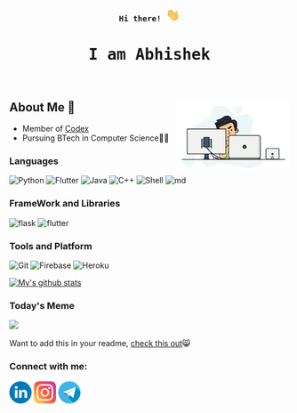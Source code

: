 <p align="center"><samp><b> Hi there! <img src="https://raw.githubusercontent.com/iamAbhishekkumar/iamAbhishekkumar/main/assets/hello.gif" width="25px"> </b></samp></p>
<p align="center"><h1 align="center"><samp> I am Abhishek</samp></h1></p>
<br>
<div>
<img align="right" src="https://raw.githubusercontent.com/iamAbhishekkumar/iamAbhishekkumar/main/assets/computer.gif" width="40%"/>
  
## About Me 🔭 
- Member of [Codex](https://github.com/codex-iter)
- Pursuing BTech in Computer Science👨‍🎓

</div>

### Languages

![Python](https://img.shields.io/badge/python-%2314354C.svg?style=for-the-badge&logo=python&logoColor=white)
![Flutter](https://img.shields.io/badge/dart-%230175C2.svg?style=for-the-badge&logo=dart&logoColor=white)
![Java](https://img.shields.io/badge/java-%23ED8B00.svg?style=for-the-badge&logo=java&logoColor=white)
![C++](https://img.shields.io/badge/c++-%2300599C.svg?style=for-the-badge&logo=c%2B%2B&logoColor=white)
![Shell](https://img.shields.io/badge/shell_script-%23121011.svg?style=for-the-badge&logo=gnu-bash&logoColor=white)
![md](https://img.shields.io/badge/markdown-%23000000.svg?style=for-the-badge&logo=markdown&logoColor=white")

### FrameWork and Libraries
![flask](https://img.shields.io/badge/flask-%23000.svg?style=for-the-badge&logo=flask&logoColor=white)
![flutter](https://img.shields.io/badge/Flutter-%2302569B.svg?style=for-the-badge&logo=Flutter&logoColor=white")
### Tools and Platform

![Git](https://img.shields.io/badge/git-%23F05033.svg?style=for-the-badge&logo=git&logoColor=white)
![Firebase](https://img.shields.io/badge/firebase-%23039BE5.svg?style=for-the-badge&logo=firebase)
![Heroku](https://img.shields.io/badge/heroku-%23430098.svg?style=for-the-badge&logo=heroku&logoColor=white")
<!-- ![Unity](https://img.shields.io/badge/Unity-grey?style=flat-square&logo=unity) -->

[![My's github stats](https://github-readme-stats.vercel.app/api?username=iamAbhishekkumar&show_icons=truetheme=radical)](https://github.com/anuraghazra/github-readme-stats)
    
### Today's Meme
  
[<img src="https://memer-github.herokuapp.com/getImage" width="300px">](https://github.com/iamAbhishekkumar/Memer)
  
Want to add this in your readme, [check this out](https://github.com/iamAbhishekkumar/Memer):smile_cat:
  
### Connect with me:

[<img src="https://raw.githubusercontent.com/iamAbhishekkumar/iamAbhishekkumar/main/assets/linkedin.png" width="40px">](https://www.linkedin.com/in/abhishek-kumar-531512176/)
[<img src="https://raw.githubusercontent.com/iamAbhishekkumar/iamAbhishekkumar/main/assets/instagram.png" width="40px">](https://www.instagram.com/im.abhishek.kumar/)
[<img src="https://raw.githubusercontent.com/iamAbhishekkumar/iamAbhishekkumar/main/assets/telegram.png" width="40px">](https://telegram.im/@imAbhishekkumar?lang=en)
  
  
